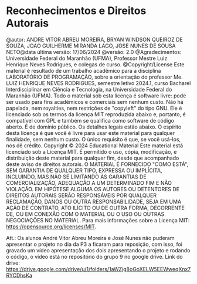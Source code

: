 # Reconhecimentos e Direitos Autorais

@autor: ANDRE VITOR ABREU MOREIRA, BRYAN WINDSON QUEIROZ DE SOUZA, JOAO GUILHERME MIRANDA LAGO, JOSE NUNES DE SOUSA NETO@data última versão: 17/06/2024 @versão: 2.0 @Agradecimentos: Universidade Federal do Maranhão (UFMA), Professor Mestre Luiz Henrique Neves Rodrigues, e colegas de curso. @Copyright/License Este material é resultado de um trabalho acadêmico para a disciplina LABORATÓRIO DE PROGRAMAÇÃO, sobre a orientação do professor Me. LUIZ HENRIQUE NEVES RODRIGUES, semestre letivo 2024.1, curso Bacharel Interdisciplinar em Ciência e Tecnologia, na Universidade Federal do Maranhão (UFMA). Todo o material sob esta licença é software livre: pode ser usado para fins acadêmicos e comerciais sem nenhum custo. Não há papelada, nem royalties, nem restrições de "copyleft" do tipo GNU. Ele é licenciado sob os termos da licença MIT reproduzida abaixo e, portanto, é compatível com GPL e também se qualifica como software de código aberto. É de domínio público. Os detalhes legais estão abaixo. O espírito desta licença é que você é livre para usar este material para qualquer finalidade, sem nenhum custo. O único requisito é que, se você usá-los, nos dê crédito. Copyright © 2024 Educational Material Este material está licenciado sob a Licença MIT. É permitido o uso, cópia, modificação, e distribuição deste material para qualquer fim, desde que acompanhado deste aviso de direitos autorais. O MATERIAL É FORNECIDO "COMO ESTÁ", SEM GARANTIA DE QUALQUER TIPO, EXPRESSA OU IMPLÍCITA, INCLUINDO, MAS NÃO SE LIMITANDO ÀS GARANTIAS DE COMERCIALIZAÇÃO, ADEQUAÇÃO A UM DETERMINADO FIM E NÃO VIOLAÇÃO. EM HIPÓTESE ALGUMA OS AUTORES OU DETENTORES DE DIREITOS AUTORAIS SERÃO RESPONSÁVEIS POR QUALQUER RECLAMAÇÃO, DANOS OU OUTRA RESPONSABILIDADE, SEJA EM UMA AÇÃO DE CONTRATO, ATO ILÍCITO OU DE OUTRA FORMA, DECORRENTE DE, OU EM CONEXÃO COM O MATERIAL OU O USO OU OUTRAS NEGOCIAÇÕES NO MATERIAL. Para mais informações sobre a Licença MIT: https://opensource.org/licenses/MIT.

Att.: Os alunos André Vitor Abreu Moreira e José Nunes não puderam apresentar o projeto no dia da P3 a ficaram para reposição, com isso, foi gravado um vídeo apresentação dos dois apresentando o projeto e rodando o código, o vídeo está no repositório do grupo 9 no google drive.
Link do drive: https://drive.google.com/drive/u/1/folders/1aWZjg8oGoXELW5EEWweqXnx7RYCDhsKa
